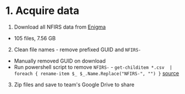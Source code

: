 # 1. Acquire data
1. Download all NFIRS data from [Enigma](https://public.enigma.com/browse/collection/national-fire-incident-reporting-system-nfirs/77c6597b-eb82-4a2f-9d2e-5aedea1cae1d)
  - 105 files, 7.56 GB
2. Clean file names - remove prefixed GUID and `NFIRS-`
  - Manually removed GUID on download
  - Run powershell script to remove `NFIRS-` - `get-childitem *.csv  | foreach { rename-item $_ $_.Name.Replace("NFIRS-", "") }` [source](https://superuser.com/questions/236820/how-do-i-remove-the-same-part-of-a-file-name-for-many-files-in-windows-7)
3. Zip files and save to team's Google Drive to share
